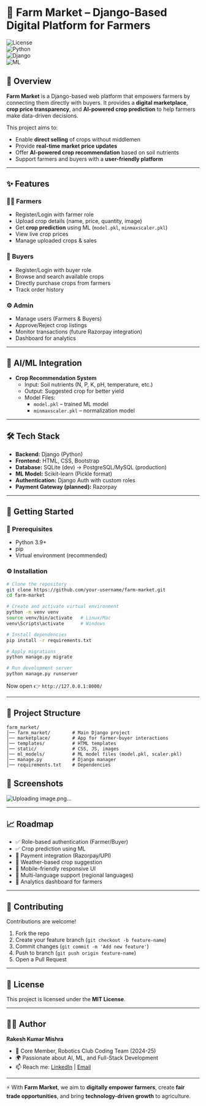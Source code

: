 # 🌾 Farm Market – Django-Based Digital Platform for Farmers  

![License](https://img.shields.io/badge/license-MIT-green)  
![Python](https://img.shields.io/badge/python-3.9%2B-blue)  
![Django](https://img.shields.io/badge/django-4.x-darkgreen)  
![ML](https://img.shields.io/badge/ML-Crop%20Prediction-orange)  

## 📌 Overview  
**Farm Market** is a Django-based web platform that empowers farmers by connecting them directly with buyers. It provides a **digital marketplace**, **crop price transparency**, and **AI-powered crop prediction** to help farmers make data-driven decisions.  

This project aims to:  
- Enable **direct selling** of crops without middlemen  
- Provide **real-time market price updates**  
- Offer **AI-powered crop recommendation** based on soil nutrients  
- Support farmers and buyers with a **user-friendly platform**  

---

## ✨ Features  

### 👨‍🌾 Farmers  
- Register/Login with farmer role  
- Upload crop details (name, price, quantity, image)  
- Get **crop prediction** using ML (`model.pkl`, `minmaxscaler.pkl`)  
- View live crop prices  
- Manage uploaded crops & sales  

### 🛒 Buyers  
- Register/Login with buyer role  
- Browse and search available crops  
- Directly purchase crops from farmers  
- Track order history  

### ⚙️ Admin  
- Manage users (Farmers & Buyers)  
- Approve/Reject crop listings  
- Monitor transactions (future Razorpay integration)  
- Dashboard for analytics  

---

## 🧠 AI/ML Integration  
- **Crop Recommendation System**  
  - Input: Soil nutrients (N, P, K, pH, temperature, etc.)  
  - Output: Suggested crop for better yield  
  - Model Files:  
    - `model.pkl` – trained ML model  
    - `minmaxscaler.pkl` – normalization model  

---

## 🛠️ Tech Stack  
- **Backend:** Django (Python)  
- **Frontend:** HTML, CSS, Bootstrap  
- **Database:** SQLite (dev) → PostgreSQL/MySQL (production)  
- **ML Model:** Scikit-learn (Pickle format)  
- **Authentication:** Django Auth with custom roles  
- **Payment Gateway (planned):** Razorpay  

---

## 🚀 Getting Started  

### 🔧 Prerequisites  
- Python 3.9+  
- pip  
- Virtual environment (recommended)  

### ⚙️ Installation  

```bash
# Clone the repository
git clone https://github.com/your-username/farm-market.git
cd farm-market

# Create and activate virtual environment
python -m venv venv
source venv/bin/activate   # Linux/Mac
venv\Scripts\activate      # Windows

# Install dependencies
pip install -r requirements.txt

# Apply migrations
python manage.py migrate

# Run development server
python manage.py runserver
```

Now open 👉 `http://127.0.0.1:8000/`  

---

## 📂 Project Structure  

```
farm_market/
│── farm_market/        # Main Django project
│── marketplace/        # App for farmer-buyer interactions
│── templates/          # HTML templates
│── static/             # CSS, JS, images
│── ml_models/          # ML model files (model.pkl, scaler.pkl)
│── manage.py           # Django manager
│── requirements.txt    # Dependencies
```



## 📸 Screenshots  

![Uploading image.png…]()


---

## 📈 Roadmap  
- ✅ Role-based authentication (Farmer/Buyer)  
- ✅ Crop prediction using ML  
- 🔄 Payment integration (Razorpay/UPI)  
- 🔄 Weather-based crop suggestion  
- 🔄 Mobile-friendly responsive UI  
- 🔄 Multi-language support (regional languages)  
- 🔄 Analytics dashboard for farmers  

---

## 🤝 Contributing  
Contributions are welcome!  
1. Fork the repo  
2. Create your feature branch (`git checkout -b feature-name`)  
3. Commit changes (`git commit -m 'Add new feature'`)  
4. Push to branch (`git push origin feature-name`)  
5. Open a Pull Request  

---

## 📜 License  
This project is licensed under the **MIT License**.  

---

## 👨‍💻 Author  
**Rakesh Kumar Mishra**  
- 💼 Core Member, Robotics Club Coding Team (2024-25)  
- 🌍 Passionate about AI, ML, and Full-Stack Development  
- 📫 Reach me: [LinkedIn](#) | [Email](#)  

---

⚡ With **Farm Market**, we aim to **digitally empower farmers**, create **fair trade opportunities**, and bring **technology-driven growth** to agriculture.  

